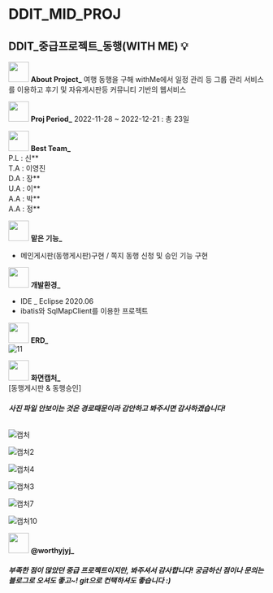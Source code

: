 # DDIT_MID_PROJ
DDIT_중급프로젝트_동행(WITH ME) :bulb:
---
<img src="https://user-images.githubusercontent.com/108921165/233937218-6f2a9af4-cd6d-4437-9104-bd5b1b0f3920.png" width="40" height="40"/> <b>About Project_</b> 
여행 동행을 구해 withMe에서 일정 관리 등 그룹 관리 서비스를 이용하고 후기 및 자유게시판등 커뮤니티 기반의 웹서비스

<img src="https://user-images.githubusercontent.com/108921165/233938691-7962bf83-929e-4db7-9fd9-6754acded3de.png" width="40" height="40"/> <b>Proj Period_</b> 
2022-11-28 ~ 2022-12-21 :  총 23일

<img src="https://user-images.githubusercontent.com/108921165/233940637-f17e17b6-14ea-4a99-9cf4-51de7e69c4c7.png" width="40" height="40"/> <b>Best Team_</b> <br>
    P.L : 신**  <br>
    T.A : 이영진 <br>
    D.A : 장** <br>
    U.A : 이** <br>
    A.A : 박** <br>
    A.A : 정** <br>

<img src="https://user-images.githubusercontent.com/108921165/233947264-037ac2c4-1579-4d04-ae51-aa7db0c2f41e.png" width="40" height="40"/> <b>맡은 기능_</b> <br>
<ul>
<li>메인게시판(동행게시판)구현 / 쪽지 동행 신청 및 승인 기능 구현</li>
</ul>

<img src="https://user-images.githubusercontent.com/108921165/233956840-24cdaaef-a0ed-4927-87b2-cb64b98f54e1.png" width="40" height="40"/> <b>개발환경_</b> <br>
<ul>
<li> IDE _ Eclipse 2020.06 </li>
<li> ibatis와 SqlMapClient를 이용한 프로젝트 </li>
</ul>

<img src="https://user-images.githubusercontent.com/108921165/233960489-d0d53b2d-20d8-44ec-a2aa-a4d1dc55cb52.png" width="40" height="40"/> <b>ERD_</b> <br>
![11](https://user-images.githubusercontent.com/108921165/234368256-3b04d99f-a4d6-4297-b20b-995059c9948c.png)



<img src="https://user-images.githubusercontent.com/108921165/233962467-ee1f1129-e321-4ee5-a5aa-51a2137b1091.png" width="40" height="40"/> <b>화면캡처_</b> <br>
[동행게시판 & 동행승인] 
<h6><b>사진 파일 안보이는 것은 경로때문이라 감안하고 봐주시면 감사하겠습니다!</b></h6>

![캡처](https://user-images.githubusercontent.com/108921165/234368888-e0a23d08-088f-40e7-9809-220a776f9758.PNG)

![캡처2](https://user-images.githubusercontent.com/108921165/234368927-8e1368b4-d201-4c97-a07f-35057b5c9d54.PNG)

![캡처4](https://user-images.githubusercontent.com/108921165/234368986-b196e823-b0d6-4d0e-823e-fb6d4fced6d3.PNG)

![캡쳐3](https://user-images.githubusercontent.com/108921165/234369075-065d5e6d-b582-44f4-ab27-9246286f581c.PNG)

![캡처7](https://user-images.githubusercontent.com/108921165/234369115-36c2ddfb-fa02-4744-a37a-70488e25b6fe.PNG)

![캡처10](https://user-images.githubusercontent.com/108921165/234369158-b438dc65-14b4-4f42-8084-a864f5a4f251.PNG)



<img src="https://user-images.githubusercontent.com/108921165/233967777-a3d749a8-4c21-4853-b540-33e17a9aad90.png" width="40" height="40"/> <b>@worthyjyj_</b> <br>
<h5>부족한 점이 많았던 중급 프로젝트이지만, 봐주셔서 감사합니다! 궁금하신 점이나 문의는 블로그로 오셔도 좋고~! git으로 컨택하셔도 좋습니다 :) </h5>





    
